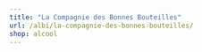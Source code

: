 ```yaml
---
title: "La Compagnie des Bonnes Bouteilles"
url: /albi/la-compagnie-des-bonnes-bouteilles/
shop: alcool
---
```

